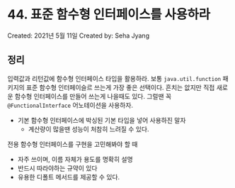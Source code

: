 # 44. 표준 함수형 인터페이스를 사용하라

Created: 2021년 5월 11일
Created by: Seha Jyang

## 정리

입력값과 리턴값에 함수형 인터페이스 타입을 활용하라. 보통 `java.util.function` 패키지의 표준 함수형 인터페이슬르 쓰는게 가장 좋은 선택이다. 흔치는 앖지만 직접 새로운 함수형 인터페이스를 만들어 쓰는게 나을때도 있다. 그럴땐 꼭 `@FunctionalInterface` 어노테이션을 사용하자.

- 기본 함수형 인터페이스에 박싱된 기본 타입을 넣어 사용하진 말자
    - 계산량이 많을땐 성능이 처참히 느려질 수 있다.

전용 함수형 인터페이스를 구현을 고민해봐야 할 때

- 자주 쓰이며, 이름 자체가 용도를 명확히 설명
- 반드시 따라야하는 규약이 있다
- 유용한 디폴트 메서드를 제공할 수 있다.